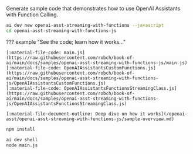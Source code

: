 Generate sample code that demonstrates how to use OpenAI Assistants with Function Calling.

```bash title="Generate sample code"
ai dev new openai-asst-streaming-with-functions --javascript
cd openai-asst-streaming-with-functions-js
```

??? example "See the code; learn how it works..."

    [:material-file-code: main.js](https://raw.githubusercontent.com/robch/book-of-ai/main/docs/samples/openai-asst-streaming-with-functions-js/main.js)  
    [:material-file-code: OpenAIAssistantsCustomFunctions.js](https://raw.githubusercontent.com/robch/book-of-ai/main/docs/samples/openai-asst-streaming-with-functions-js/OpenAIAssistantsCustomFunctions.js)  
    [:material-file-code: OpenAIAssistantsFunctionsStreamingClass.js](https://raw.githubusercontent.com/robch/book-of-ai/main/docs/samples/openai-asst-streaming-with-functions-js/OpenAIAssistantsFunctionsStreamingClass.js)  

    [:material-file-document-outline: Deep dive on how it works](/openai-asst/openai-asst-streaming-with-functions-js/sample-overview.md)  

```bash title="Install dependencies"
npm install
```

```bash title="Run the sample"
ai dev shell
node main.js
```
